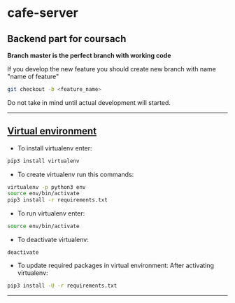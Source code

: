# cafe-server

## Backend part for coursach

__Branch master is the perfect branch with working code__

If you develop the new feature you should create new branch with name "name of feature"

```bash
git checkout -b <feature_name>
```
Do not take in mind until actual development will started.
______
## [Virtual environment](https://virtualenv.pypa.io/en/stable/)

- To install virtualenv enter:
```bash
pip3 install virtualenv
```

- To create virtualenv run this commands:
```bash
virtualenv -p python3 env
source env/bin/activate
pip3 install -r requirements.txt
```

- To run virtualenv enter:
```bash
source env/bin/activate
```

- To deactivate virtualenv:
```
deactivate
```

- To update required packages in virtual environment:
After activating virtualenv:
```bash
pip3 install -U -r requirements.txt
```
_____
